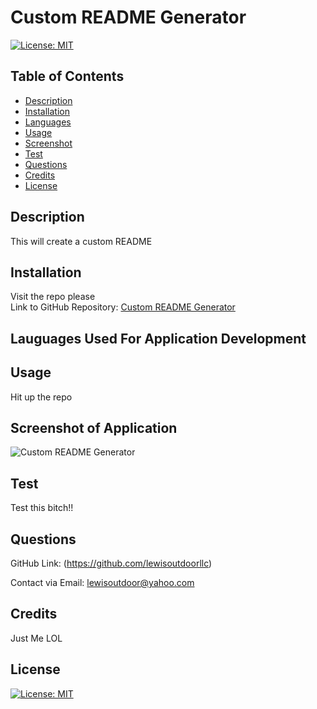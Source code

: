  
  # Custom README Generator 
  [![License: MIT](https://img.shields.io/badge/License-MIT-yellow.svg)](https://opensource.org/licenses/MIT)
  ## Table of Contents 
  
  * [Description](#description)
  * [Installation](#installation)
  * [Languages](#languages-used-for-application-development)
  * [Usage](#usage)
  * [Screenshot](#screenshot-of-landing-page)
  * [Test](#test)
  * [Questions](#questions)
  * [Credits](#credits)
  * [License](#license)
  
  ## Description
  This will create a custom README
  
  ## Installation
  Visit the repo please  
  Link to GitHub Repository:  [Custom README Generator](https://github.com/lewisoutdoorllc/https://github.com/lewisoutdoorllc/custom-readme-generator)  
  
  ## Lauguages Used For Application Development
  
  
  ## Usage
  Hit up the repo

  ## Screenshot of Application
  ![Custom README Generator](undefined)

  ## Test
  Test this bitch!!
  ## Questions

  GitHub Link: (https://github.com/lewisoutdoorllc)

  Contact via Email: lewisoutdoor@yahoo.com

  ## Credits
  Just Me LOL

  ## License
  [![License: MIT](https://img.shields.io/badge/License-MIT-yellow.svg)](https://opensource.org/licenses/MIT)
  
    